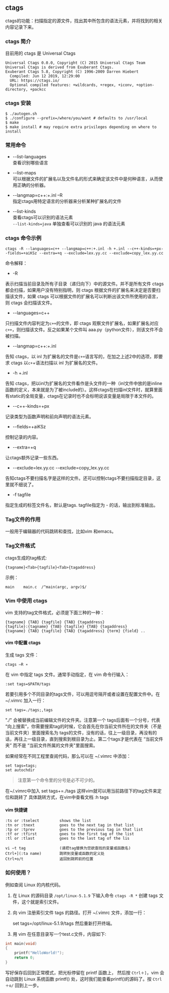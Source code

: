 
## ctags
ctags的功能：扫描指定的源文件，找出其中所包含的语法元素，并将找到的相关内容记录下来。

### ctags 简介
目前用的 ctags 是 Universal Ctags

    Universal Ctags 0.0.0, Copyright (C) 2015 Universal Ctags Team
    Universal Ctags is derived from Exuberant Ctags.
    Exuberant Ctags 5.8, Copyright (C) 1996-2009 Darren Hiebert
      Compiled: Jun 12 2019, 12:29:00
      URL: https://ctags.io/
      Optional compiled features: +wildcards, +regex, +iconv, +option-directory, +packcc


### ctags 安装

    $ ./autogen.sh
    $ ./configure --prefix=/where/you/want # defaults to /usr/local
    $ make
    $ make install # may require extra privileges depending on where to install

### 常用命令
* --list-languages     
查看识别哪些语言

* --list-maps      
可以根据文件的扩展名以及文件名的形式来确定该文件中是何种语言，从而使用正确的分析器。

* --langmap=c++:+.inl –R      
指定ctags用特定语言的分析器来分析某种扩展名的文件

* --list-kinds       
查看ctags可以识别的语法元素     
`--list-kinds=java` 单独查看可以识别的 java 的语法元素

### ctags 命令示例

    ctags -R --languages=c++ --langmap=c++:+.inl -h +.inl --c++-kinds=+px--fields=+aiKSz --extra=+q --exclude=lex.yy.cc --exclude=copy_lex.yy.cc
命令解释：

* -R

表示扫描当前目录及所有子目录（递归向下）中的源文件。并不是所有文件 ctags 都会扫描，如果用户没有特别指明，则 ctags 根据文件的扩展名来决定是否要扫描该文件，如果 ctags 可以根据文件的扩展名可以判断出该文件所使用的语言，则 ctags 会扫描该文件。

* --languages=c++

只扫描文件内容判定为`c++`的文件，即 ctags 观察文件扩展名，如果扩展名对应`c++`，则扫描该文件。反之如果某个文件叫 aaa.py（python文件），则该文件不会被扫描。

* --langmap=c++:+.inl

告知 ctags，以 inl 为扩展名的文件是`c++`语言写的，在加之上述2中的选项，即要求 ctags 以`c+`+语法扫描以 inl 为扩展名的文件。

* -h +.inl

告知 ctags，把以inl为扩展名的文件看作是头文件的一种（inl文件中放的是inline函数的定义，本来就是为了被include的）。这样ctags在扫描inl文件时，就算里面有static的全局变量，ctags在记录时也不会标明说该变量是局限于本文件的。

* --c++-kinds=+px

记录类型为函数声明和前向声明的语法元素。

* --fields=+aiKSz

控制记录的内容。

* --extra=+q

让ctags额外记录一些东西。

* --exclude=lex.yy.cc --exclude=copy_lex.yy.cc

告知ctags不要扫描名字是这样的文件。还可以控制ctags不要扫描指定目录，这里就不细说了。

* -f tagfile

指定生成的标签文件名，默认是tags. tagfile指定为 - 的话，输出到标准输出。

### Tag文件的作用
一般用于编辑器的代码跳转和查找，比如vim 和emacs。

### Tag文件格式
ctags生成的tag格式: 

    {tagname}<Tab>{tagfile}<Tab>{tagaddress}

示例：

    main    main.c  /^main(argc, argv)$/



### Vim 中使用 ctags

vim 支持的tag文件格式，必须是下面三种的一种：

    {tagname} {TAB} {tagfile} {TAB} {tagaddress}
    {tagfile}:{tagname} {TAB} {tagfile} {TAB} {tagaddress}
    {tagname} {TAB} {tagfile} {TAB} {tagaddress} {term} {field} ..

#### vim 中配置 ctags
生成 tags 文件：

    ctags –R ∗
在 vim 中指定 tags 文件。通常手动指定，在 vim 命令行输入：

    :set tags=$PATH/tags
若要引用多个不同目录的tags文件，可以用逗号隔开或者设置在配置文件中。在 ~/.vimrc 加入一行：

    set tags=./tags;,tags
"./" 会被替换成当前编辑文件的文件夹。注意第一个 tags后面有一个分号，代表 “向上搜索”，你需要搜索tag的时候，它会首先在你当前文件所在的文件夹（不是当前文件夹）里面搜索名为 tags的文件，没有的话，往上一级目录，再没有的话，再往上一级目录，直到搜索到根目录为止。第二个tags才是代表在 “当前文件夹” 而不是 “当前文件所属的文件夹"里面搜索。


如果经常在不同工程里查阅代码，那么可以在 ~/.vimrc 中添加：

    set tags=tags;
    set autochdir
> 注意第一个命令里的分号是必不可少的。


在~/.vimrc中加入 set tags+=./tags 这样vim就可以用当前路径下的tag文件来定位和跳转了 具体跳转方式，在vim中查看文档 :h tags

#### vim 快捷键

    :ts or :tselect         shows the list
    :tn or :tnext           goes to the next tag in that list
    :tp or :tprev           goes to the previous tag in that list
    :tf or :tfirst          goes to the first tag of the list
    :tl or :tlast           goes to the last tag of the lis  

    vi –t tag               (请把tag替换为您欲查找的变量或函数名)
    Ctrl+](:ta name)        跳转到变量或函数的定义处
    Ctrl+o/t                返回到跳转前的位置       
       
### 如何使用？
例如查阅 Linux 的内核代码。

1. 在 Linux 的源码目录 `/opt/linux-5.1.9` 下输入命令 `ctags -R *` 创建 tags 文件，这个就是索引文件。
2. 向 vim 注册索引文件 tags 的路径。打开 ~/.vimrc 文件，添加一行：

    set tags=/opt/linux-5.1.9/tags
然后重新打开终端。
3. 用 vim 在任意目录写一个test.c文件，内容如下:
```C
int main(void)
{
    printf("HelloWorld!");
    return 0;
}
```
写好保存后回到正常模式，把光标停留在 printf 函数上， 然后按 `Ctrl＋]`，vim 会自动跳到 Linux 系统函数 printf() 处，这时我们能查看printf()的源码了。按 `Ctrl＋o/` 回到上一步。



